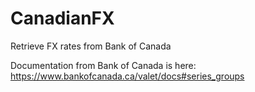 # CanadianFX
Retrieve FX rates from Bank of Canada

Documentation from Bank of Canada is here: https://www.bankofcanada.ca/valet/docs#series_groups
